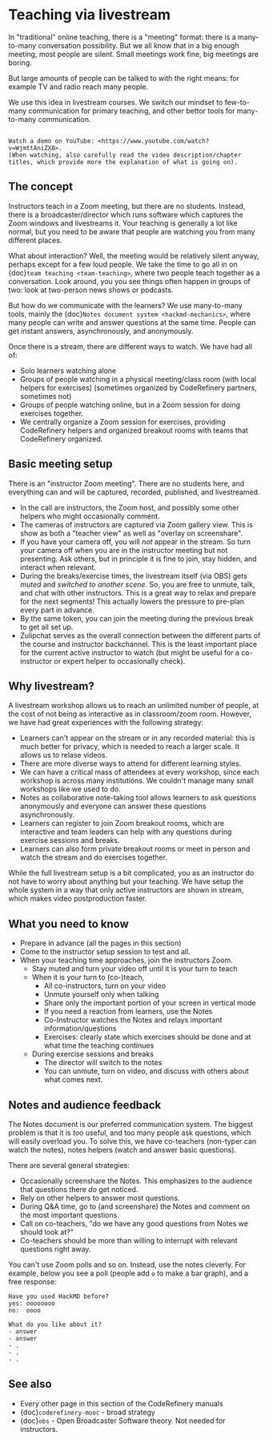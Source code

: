 # Teaching via livestream

In "traditional" online teaching, there is a "meeting" format: there
is a many-to-many conversation possibility.  But we all know that in a
big enough meeting, most people are silent.  Small meetings work fine,
big meetings are boring.

But large amounts of people can be talked to with the right means: for
example TV and radio reach many people.

We use this idea in livestream courses.  We switch our mindset to
few-to-many communication for primary teaching, and other bettor tools
for many-to-many communication.

```{admonition} Livestream teaching demo video

Watch a demo on YouTube: <https://www.youtube.com/watch?v=WjmttAniZX8>.
(When watching, also carefully read the video description/chapter
titles, which provide more the explanation of what is going on).
```



## The concept

Instructors teach in a Zoom meeting, but there are no students.
Instead, there is a broadcaster/director which runs software which
captures the Zoom windows and livestreams it.  Your teaching is
generally a lot like normal, but you need to be aware that people are
watching you from many different places.

What about interaction?  Well, the meeting would be relatively silent
anyway, perhaps except for a few loud people.  We take the time to go
all in on {doc}`team teaching <team-teaching>`, where two people teach
together as a conversation.  Look around, you you see things often
happen in groups of two: look at two-person news shows or podcasts.

But how do we communicate with the learners?  We use many-to-many
tools, mainly the {doc}`Notes document system <hackmd-mechanics>`,
where many people can write and answer questions at the same time.
People can get instant answers, asynchronously, and anonymously.

Once there is a stream, there are different ways to watch.  We have
had all of:

- Solo learners watching alone
- Groups of people watching in a physical meeting/class room (with
  local helpers for exercises) (sometimes organized by CodeRefinery
  partners, sometimes not)
- Groups of people watching online, but in a Zoom session for doing
  exercises together.
- We centrally organize a Zoom session for exercises, providing
  CodeRefinery helpers and organized breakout rooms with teams that
  CodeRefinery organized.



## Basic meeting setup

There is an "instructor Zoom meeting".  There are no students here,
and everything can and will be captured, recorded, published, and
livestreamed.

* In the call are instructors, the Zoom host, and possibly some other
  helpers who might occasionally comment.
* The cameras of instructors are captured via Zoom gallery view.
  This is show as both a "teacher view" as well as "overlay on
  screenshare".
* If you have your camera off, you will *not* appear in the stream.
  So turn your camera off when you are in the instructor meeting but
  not presenting.  Ask others, but in principle it is fine to join,
  stay hidden, and interact when relevant.
* During the breaks/exercise times, the livestream itself (via OBS)
  gets *muted* and *switched to another scene*.  So, you are free to
  unmute, talk, and chat with other instructors.  This is a great way
  to relax and prepare for the next segments!  This actually lowers
  the pressure to pre-plan every part in advance.
* By the same token, you can join the meeting during the previous
  break to get all set up.
* Zulipchat serves as the overall connection between the different
  parts of the course and instructor backchannel.  This is the least
  important place for the current active instructor to watch (but
  might be useful for a co-instructor or expert helper to occasionally
  check).




## Why livestream?

A livestream workshop allows us to reach an unlimited number of
people, at the cost of not being as interactive as in classroom/zoom
room.  However, we have had great experiences with the following
strategy:

* Learners can't appear on the stream or in any recorded material:
  this is much better for privacy, which is needed to reach a larger
  scale.  It allows us to relase videos.
* There are more diverse ways to attend for different learning styles.
* We can have a critical mass of attendees at every workshop, since
  each workshop is across many institutions.  We couldn't manage many
  small workshops like we used to do.
* Notes as collaborative note-taking tool allows learners to ask
  questions anonymously and everyone can answer these questions
  asynchronously.
* Learners can register to join Zoom breakout rooms, which are
  interactive and team leaders can help with any questions during
  exercise sessions and breaks.
* Learners can also form private breakout rooms or meet in person and
  watch the stream and do exercises together.

While the full livestream setup is a bit complicated, you as an
instructor do not have to worry about anything but your teaching.  We
have setup the whole system in a way that only active instructors are
shown in stream, which makes video postproduction faster.



## What you need to know

* Prepare in advance (all the pages in this section)
* Come to the instructor setup session to test and all.
* When your teaching time approaches, join the instructors Zoom.
  * Stay muted and turn your video off until it is your turn to teach 
  * When it is your turn to (co-)teach,
    * All co-instructors, turn on your video
    * Unmute yourself only when talking
    * Share only the important portion of your screen in vertical mode
    * If you need a reaction from learners, use the Notes
    * Co-Instructor watches the Notes and relays important information/questions
    * Exercises: clearly state which exercises should be done and at what time the teaching continues
  * During exercise sessions and breaks
    * The director will switch to the notes
	* You can unmute, turn on video, and discuss with others about
      what comes next.


## Notes and audience feedback

The Notes document is our preferred communication system.  The biggest
problem is that it is *too* useful, and too many people ask questions,
which will easily overload you.  To solve this, we have co-teachers
(non-typer can watch the notes), notes helpers (watch and answer basic
questions).

There are several general strategies:
* Occasionally screenshare the Notes.  This emphasizes to the
  audience that questions there *do* get noticed.
* Rely on other helpers to answer most questions.
* During Q&A time, go to (and screenshare) the Notes and comment on
  the most important questions.
* Call on co-teachers, "do we have any good questions from Notes we
  should look at?"
* Co-teachers should be more than willing to interrupt with relevant
  questions right away.

You can't use Zoom polls and so on.  Instead, use the notes cleverly.
For example, below you see a poll (people add `o` to make a bar
graph), and a free response:

```
Have you used HackMD before?
yes: oooooooo
no:  oooo

What do you like about it?
- answer
- answer
- .
- .
- .
```



## See also

* Every other page in this section of the CodeRefinery manuals
* {doc}`coderefinery-mooc` - broad strategy
* {doc}`obs` - Open Broadcaster Software theory.  Not needed for
  instructors.
